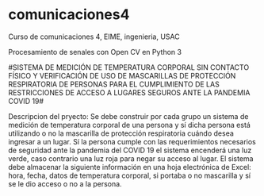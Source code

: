 # comunicaciones4
Curso de comunicaciones 4, EIME, ingenieria, USAC

Procesamiento de senales con Open CV en Python 3

#SISTEMA DE MEDICIÓN DE TEMPERATURA CORPORAL SIN CONTACTO FÍSICO Y VERIFICACIÓN DE USO DE MASCARILLAS DE PROTECCIÓN RESPIRATORIA DE PERSONAS PARA EL CUMPLIMIENTO DE LAS RESTRICCIONES DE ACCESO A LUGARES SEGUROS ANTE LA PANDEMIA COVID 19#

Descripcion del pryecto:
Se debe construir por cada grupo un sistema de medición de temperatura corporal de una persona y sí dicha persona está utilizando o no la mascarilla de protección respiratoria cuándo desea ingresar a un lugar. Sí la persona cumple con las requerimientos necesarios de seguridad ante la pandemia del COVID 19 el sistema encenderá una luz verde, caso contrario una luz roja para negar su acceso al lugar.
El sistema debe almacenar la siguiente información en una hoja electrónica de Excel: hora, fecha, datos de temperatura corporal, si portaba o no mascarilla y sí se le dio acceso o no a la persona.

